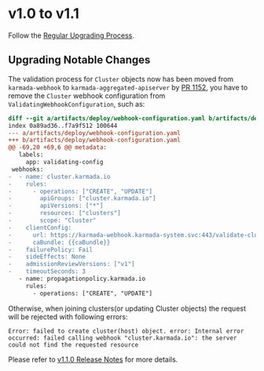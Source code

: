 # v1.0 to v1.1

Follow the [Regular Upgrading Process](./README.md).

## Upgrading Notable Changes

The validation process for `Cluster` objects now has been moved from `karmada-webhook` to `karmada-aggregated-apiserver` 
by [PR 1152](https://github.com/karmada-io/karmada/pull/1152), you have to remove the `Cluster` webhook configuration 
from `ValidatingWebhookConfiguration`, such as:
```diff
diff --git a/artifacts/deploy/webhook-configuration.yaml b/artifacts/deploy/webhook-configuration.yaml
index 0a89ad36..f7a9f512 100644
--- a/artifacts/deploy/webhook-configuration.yaml
+++ b/artifacts/deploy/webhook-configuration.yaml
@@ -69,20 +69,6 @@ metadata:
   labels:
     app: validating-config
 webhooks:
-  - name: cluster.karmada.io
-    rules:
-      - operations: ["CREATE", "UPDATE"]
-        apiGroups: ["cluster.karmada.io"]
-        apiVersions: ["*"]
-        resources: ["clusters"]
-        scope: "Cluster"
-    clientConfig:
-      url: https://karmada-webhook.karmada-system.svc:443/validate-cluster
-      caBundle: {{caBundle}}
-    failurePolicy: Fail
-    sideEffects: None
-    admissionReviewVersions: ["v1"]
-    timeoutSeconds: 3
   - name: propagationpolicy.karmada.io
     rules:
       - operations: ["CREATE", "UPDATE"]
```

Otherwise, when joining clusters(or updating Cluster objects) the request will be rejected with following errors:
```
Error: failed to create cluster(host) object. error: Internal error occurred: failed calling webhook "cluster.karmada.io": the server could not find the requested resource
```

Please refer to [v1.1.0 Release Notes](https://github.com/karmada-io/karmada/releases/tag/v1.1.0) for more details.
